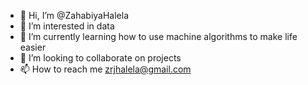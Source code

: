 - 👋 Hi, I’m @ZahabiyaHalela 
- 👀 I’m interested in data 
- 🌱 I’m currently learning how to use machine algorithms to make life easier 
- 💞️ I’m looking to collaborate on projects
- 📫 How to reach me zrjhalela@gmail.com

<!---
ZahabiyaHalela/ZahabiyaHalela is a ✨ special ✨ repository because its `README.md` (this file) appears on your GitHub profile.
You can click the Preview link to take a look at your changes.
--->
